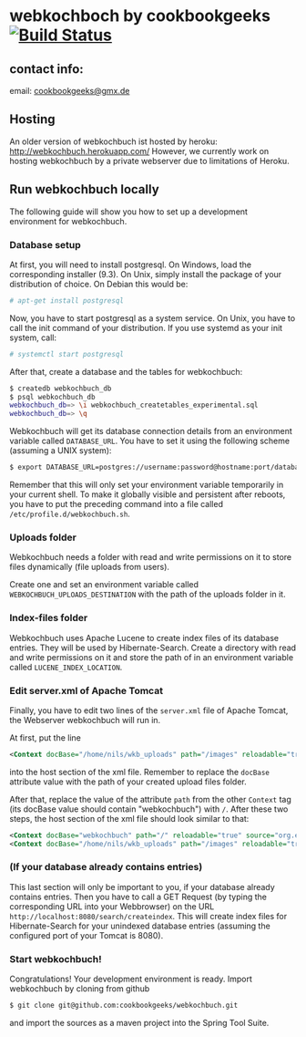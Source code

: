 webkochboch by cookbookgeeks [![Build Status](https://travis-ci.org/cookbookgeeks/webkochbuch.png)](https://travis-ci.org/cookbookgeeks/webkochbuch)
============================
contact info:
-------------
email:		cookbookgeeks@gmx.de

## Hosting

An older version of webkochbuch ist hosted by heroku: http://webkochbuch.herokuapp.com/
However, we currently work on hosting webkochbuch by a private webserver due to limitations of Heroku.

## Run webkochbuch locally

The following guide will show you how to set up a development environment for webkochbuch.

### Database setup

At first, you will need to install postgresql. On Windows, load the corresponding installer (9.3). On Unix, simply install the package of your distribution of choice. On Debian this would be:

```bash
# apt-get install postgresql
```

Now, you have to start postgresql as a system service. On Unix, you have to call the init command of your distribution. If you use systemd as your init system, call:

```bash
# systemctl start postgresql
```

After that, create a database and the tables for webkochbuch:

```bash
$ createdb webkochbuch_db
$ psql webkochbuch_db
webkochbuch_db=> \i webkochbuch_createtables_experimental.sql
webkochbuch_db=> \q
```

Webkochbuch will get its database connection details from an environment variable called `DATABASE_URL`. You have to set it using the following scheme (assuming a UNIX system):

```bash
$ export DATABASE_URL=postgres://username:password@hostname:port/database
```

Remember that this will only set your environment variable temporarily in your current shell. To make it globally visible and persistent after reboots, you have to put the preceding command into a file called `/etc/profile.d/webkochbuch.sh`.

### Uploads folder

Webkochbuch needs a folder with read and write permissions on it to store files dynamically (file uploads from users).

Create one and set an environment variable called `WEBKOCHBUCH_UPLOADS_DESTINATION` with the path of the uploads folder in it.

### Index-files folder

Webkochbuch uses Apache Lucene to create index files of its database entries. They will be used by Hibernate-Search. Create a directory with read and write permissions on it and store the path of in an environment variable called `LUCENE_INDEX_LOCATION`.

### Edit server.xml of Apache Tomcat

Finally, you have to edit two lines of the `server.xml` file of Apache Tomcat, the Webserver webkochbuch will run in.

At first, put the line

```xml
<Context docBase="/home/nils/wkb_uploads" path="/images" reloadable="true" />
```

into the host section of the xml file. Remember to replace the `docBase` attribute value with the path of your created upload files folder.

After that, replace the value of the attribute `path` from the other `Context` tag (its docBase value should contain "webkochbuch") with `/`. After these two steps, the host section of the xml file should look similar to that:

```xml
<Context docBase="webkochbuch" path="/" reloadable="true" source="org.eclipse.jst.jee.server:webkochbuch"/>
<Context docBase="/home/nils/wkb_uploads" path="/images" reloadable="true" />
```

### (If your database already contains entries)

This last section will only be important to you, if your database already contains entries. Then you have to call a GET Request (by typing the corresponding URL into your Webbrowser) on the URL `http://localhost:8080/search/createindex`. This will create index files for Hibernate-Search for your unindexed database entries (assuming the configured port of your Tomcat is 8080).

### Start webkochbuch!

Congratulations! Your development environment is ready. Import webkochbuch by cloning from github

```bash
$ git clone git@github.com:cookbookgeeks/webkochbuch.git
```

and import the sources as a maven project into the Spring Tool Suite.
